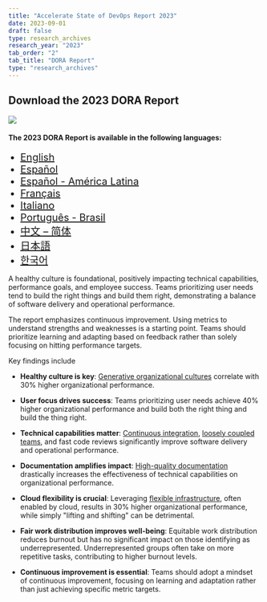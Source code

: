```yaml
---
title: "Accelerate State of DevOps Report 2023"
date: 2023-09-01
draft: false
type: research_archives
research_year: "2023"
tab_order: "2"
tab_title: "DORA Report"
type: "research_archives"
---
```

## Download the 2023 DORA Report

<grid class="border_none" style="margin-top:1rem;">
<item>

<a href="https://cloud.google.com/devops/state-of-devops" target="_blank"><img src="2023-dora-accelerate-state-of-devops-report.png" style="max-width:24em;"></a>

</item>
<item>

#### The 2023 DORA Report is available in the following languages:

<ul>
    <li style="font-size:1.25rem;"><a href="2023-dora-accelerate-state-of-devops-report.pdf" target="_blank">English</a></li>
    <li style="font-size:1.25rem;"><a href="2023-dora-accelerate-state-of-devops-report_es.pdf" target="_blank">Español</a></li>
    <li style="font-size:1.25rem;"><a href="2023-dora-accelerate-state-of-devops-report_es-419.pdf" target="_blank">Español - América Latina</a></li>
    <li style="font-size:1.25rem;"><a href="2023-dora-accelerate-state-of-devops-report_fr.pdf" target="_blank">Français</a></li>
    <li style="font-size:1.25rem;"><a href="2023-dora-accelerate-state-of-devops-report_it.pdf" target="_blank">Italiano</a></li>
    <li style="font-size:1.25rem;"><a href="2023-dora-accelerate-state-of-devops-report_pt-BR.pdf" target="_blank">Português - Brasil</a></li>
    <li style="font-size:1.25rem;"><a href="2023-dora-accelerate-state-of-devops-report_zh-TW.pdf" target="_blank">中文 – 简体</a></li>
    <li style="font-size:1.25rem;"><a href="2023-dora-accelerate-state-of-devops-report_ja.pdf" target="_blank">日本語</a></li>
    <li style="font-size:1.25rem;"><a href="2023-dora-accelerate-state-of-devops-report_ko.pdf" target="_blank">한국어</a></li>
</ul>

</item>
</grid>

A healthy culture is foundational, positively impacting technical capabilities, performance goals, and employee success. Teams prioritizing user needs tend to build the right things and build them right, demonstrating a balance of software delivery and operational performance.

The report emphasizes continuous improvement. Using metrics to understand strengths and weaknesses is a starting point. Teams should prioritize learning and adapting based on feedback rather than solely focusing on hitting performance targets. 

Key findings include

* **Healthy culture is key**: [Generative organizational cultures](/capabilities/generative-organizational-culture/) correlate with 30% higher organizational performance.

* **User focus drives success**: Teams prioritizing user needs achieve 40% higher organizational performance and build both the right thing and build the thing right.

* **Technical capabilities matter**: [Continuous integration](/capabilities/continuous-integration/), [loosely coupled teams](/capabilities/loosely-coupled-teams/), and fast code reviews significantly improve software delivery and operational performance.

* **Documentation amplifies impact**: [High-quality documentation](/capabilities/documentation-quality/) drastically increases the effectiveness of technical capabilities on organizational performance.

* **Cloud flexibility is crucial**: Leveraging [flexible infrastructure](/capabilities/flexible-infrastructure/), often enabled by cloud, results in 30% higher organizational performance, while simply "lifting and shifting" can be detrimental.

* **Fair work distribution improves well-being**: Equitable work distribution reduces burnout but has no significant impact on those identifying as underrepresented. Underrepresented groups often take on more repetitive tasks, contributing to higher burnout levels.

* **Continuous improvement is essential**: Teams should adopt a mindset of continuous improvement, focusing on learning and adaptation rather than just achieving specific metric targets.

